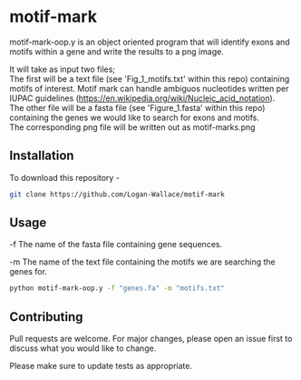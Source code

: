 # motif-mark
motif-mark-oop.y is an object oriented program that will identify exons and motifs within a gene and write the results to a png image.

It will take as input two files;  
The first will be a text file (see 'Fig_1_motifs.txt' within this repo) containing motifs of interest. Motif mark can handle ambiguos nucleotides written per IUPAC guidelines (https://en.wikipedia.org/wiki/Nucleic_acid_notation).  
The other file will be a fasta file (see 'Figure_1.fasta' within this repo) containing the genes we would like to search for exons and motifs.  
The corresponding png file will be written out as motif-marks.png

## Installation

To download this repository - 

```bash
git clone https://github.com/Logan-Wallace/motif-mark
```

## Usage

-f The name of the fasta file containing gene sequences.

-m The name of the text file containing the motifs we are searching the genes for.

```bash
python motif-mark-oop.y -f "genes.fa" -m "motifs.txt"
```

## Contributing

Pull requests are welcome. For major changes, please open an issue first
to discuss what you would like to change.

Please make sure to update tests as appropriate.
